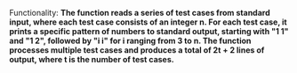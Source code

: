 Functionality: **The function reads a series of test cases from standard input, where each test case consists of an integer n. For each test case, it prints a specific pattern of numbers to standard output, starting with "1 1" and "1 2", followed by "i i" for i ranging from 3 to n. The function processes multiple test cases and produces a total of 2t + 2 lines of output, where t is the number of test cases.**